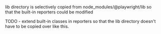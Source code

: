 lib directory is selectively copied from node_modules/@playwright/lib so that the built-in reporters could be modified

TODO - extend built-in classes in reporters so that the lib directory doesn't have to be copied over like this.